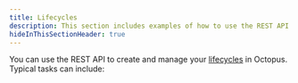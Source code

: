 ```yaml
---
title: Lifecycles
description: This section includes examples of how to use the REST API to create and manage lifecycles in Octopus.
hideInThisSectionHeader: true
---
```


You can use the REST API to create and manage your [lifecycles](/docs/releases/lifecycles/index.md) in Octopus. Typical tasks can include:
